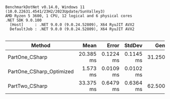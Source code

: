 ```

BenchmarkDotNet v0.14.0, Windows 11 (10.0.22631.4541/23H2/2023Update/SunValley3)
AMD Ryzen 5 3600, 1 CPU, 12 logical and 6 physical cores
.NET SDK 9.0.100
  [Host]     : .NET 9.0.0 (9.0.24.52809), X64 RyuJIT AVX2
  DefaultJob : .NET 9.0.0 (9.0.24.52809), X64 RyuJIT AVX2


```
| Method                   | Mean      | Error     | StdDev    | Gen0    | Allocated |
|------------------------- |----------:|----------:|----------:|--------:|----------:|
| PartOne_CSharp           | 20.385 ms | 0.1224 ms | 0.1145 ms | 31.2500 |  508428 B |
| PartOne_CSharp_Optimized |  1.573 ms | 0.0109 ms | 0.0102 ms |       - |     185 B |
| PartTwo_CSharp           | 33.375 ms | 0.6479 ms | 0.6364 ms | 62.5000 |  772065 B |
